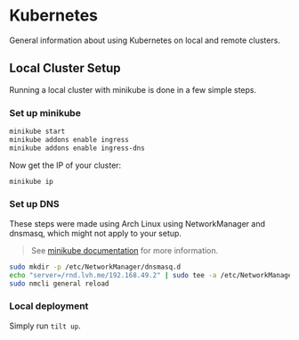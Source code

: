 # Kubernetes

General information about using Kubernetes on local and remote clusters.

## Local Cluster Setup

Running a local cluster with minikube is done in a few simple steps.

### Set up minikube

```bash
minikube start
minikube addons enable ingress
minikube addons enable ingress-dns
```

Now get the IP of your cluster:

```bash
minikube ip
```

### Set up DNS

These steps were made using Arch Linux using NetworkManager and dnsmasq, which might not apply to your setup.

> See [minikube documentation](https://minikube.sigs.k8s.io/docs/handbook/addons/ingress-dns/) for more information.

```bash
sudo mkdir -p /etc/NetworkManager/dnsmasq.d
echo "server=/rnd.lvh.me/192.168.49.2" | sudo tee -a /etc/NetworkManager/dnsmasq.d/minikube.conf
sudo nmcli general reload
```

### Local deployment

Simply run `tilt up`.
